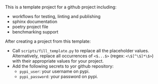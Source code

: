 This is a template project for a github project including:
 * workflows for testing, linting and publishing
 * sphinx documentation
 * poetry project file
 * benchmarking support
 
 After creating a project from this template:
 * Call `scripts/fill_template.py` to replace all the placeholder values. Alternatively, replace all occurrences of `<$...$>` (regex: `<\$[^\$]*\$>`) with their appropriate values for your project.
 * Add the following secrets to yor github repository:
    * `pypi_user`: your username on pypi.
    * `pypi_password`: your password on pypi.